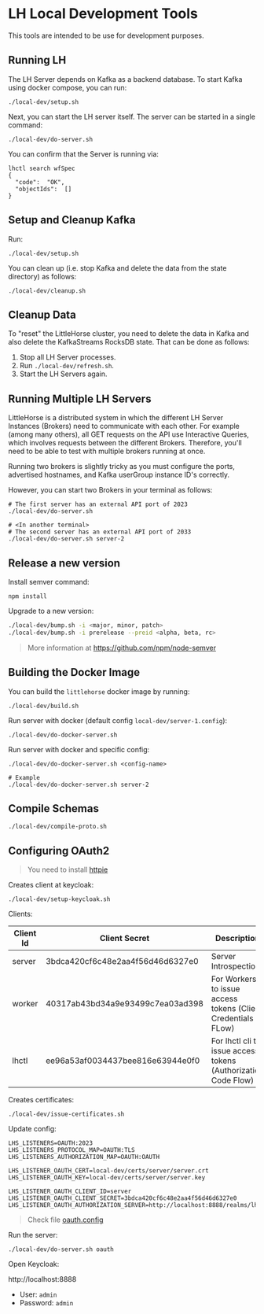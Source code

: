 # LH Local Development Tools

This tools are intended to be use for development purposes.

## Running LH

The LH Server depends on Kafka as a backend database. To start Kafka using docker compose, you can run:

```
./local-dev/setup.sh
```

Next, you can start the LH server itself. The server can be started in a single command:

```
./local-dev/do-server.sh
```

You can confirm that the Server is running via:

```
lhctl search wfSpec
{
  "code":  "OK",
  "objectIds":  []
}
```

## Setup and Cleanup Kafka

Run:

```
./local-dev/setup.sh
```

You can clean up (i.e. stop Kafka and delete the data from the state directory) as follows:

```
./local-dev/cleanup.sh
```

## Cleanup Data

To "reset" the LittleHorse cluster, you need to delete the data in Kafka and also delete the KafkaStreams RocksDB state. That can be done as follows:

1. Stop all LH Server processes.
2. Run `./local-dev/refresh.sh`.
3. Start the LH Servers again.

## Running Multiple LH Servers

LittleHorse is a distributed system in which the different LH Server Instances (Brokers) need to communicate with each other. For example (among many others), all GET requests on the API use Interactive Queries, which involves requests between the different Brokers. Therefore, you'll need to be able to test with multiple brokers running at once.

Running two brokers is slightly tricky as you must configure the ports, advertised hostnames, and Kafka userGroup instance ID's correctly.

However, you can start two Brokers in your terminal as follows:

```
# The first server has an external API port of 2023
./local-dev/do-server.sh

# <In another terminal>
# The second server has an external API port of 2033
./local-dev/do-server.sh server-2
```

## Release a new version

Install semver command:

```
npm install
```

Upgrade to a new version:

```bash
./local-dev/bump.sh -i <major, minor, patch>
./local-dev/bump.sh -i prerelease --preid <alpha, beta, rc>
```

> More information at https://github.com/npm/node-semver

## Building the Docker Image

You can build the `littlehorse` docker image by running:

```
./local-dev/build.sh
```

Run server with docker (default config `local-dev/server-1.config`):

```
./local-dev/do-docker-server.sh
```

Run server with docker and specific config:

```
./local-dev/do-docker-server.sh <config-name>

# Example
./local-dev/do-docker-server.sh server-2
```

## Compile Schemas

```
./local-dev/compile-proto.sh
```

## Configuring OAuth2

> You need to install [httpie](https://httpie.io/cli)

Creates client at keycloak:

```
./local-dev/setup-keycloak.sh
```

Clients:

| Client Id | Client Secret                    | Description                                                    |
| --------- | -------------------------------- | -------------------------------------------------------------- |
| server    | 3bdca420cf6c48e2aa4f56d46d6327e0 | Server Introspection                                           |
| worker    | 40317ab43bd34a9e93499c7ea03ad398 | For Workers to issue access tokens (Client Credentials FLow)   |
| lhctl     | ee96a53af0034437bee816e63944e0f0 | For lhctl cli to issue access tokens (Authorization Code Flow) |

Creates certificates:

```
./local-dev/issue-certificates.sh
```

Update config:

```
LHS_LISTENERS=OAUTH:2023
LHS_LISTENERS_PROTOCOL_MAP=OAUTH:TLS
LHS_LISTENERS_AUTHORIZATION_MAP=OAUTH:OAUTH

LHS_LISTENER_OAUTH_CERT=local-dev/certs/server/server.crt
LHS_LISTENER_OAUTH_KEY=local-dev/certs/server/server.key

LHS_LISTENER_OAUTH_CLIENT_ID=server
LHS_LISTENER_OAUTH_CLIENT_SECRET=3bdca420cf6c48e2aa4f56d46d6327e0
LHS_LISTENER_OAUTH_AUTHORIZATION_SERVER=http://localhost:8888/realms/lh
```

> Check file [oauth.config](configs/oauth.config)


Run the server:

```
./local-dev/do-server.sh oauth
```

Open Keycloak:

http://localhost:8888

- User: `admin`
- Password: `admin`
